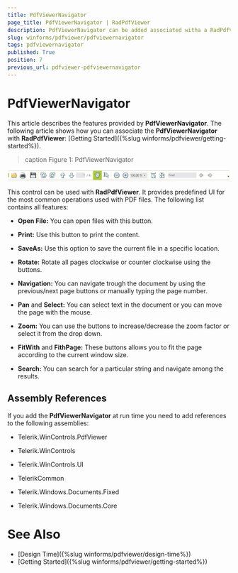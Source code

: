 ```yaml
---
title: PdfViewerNavigator
page_title: PdfViewerNavigator | RadPdfViewer
description: PdfViewerNavigator can be added associated witha a RadPdfViewer control to provide a predefined UI for the most common end user operations. 
slug: winforms/pdfviewer/pdfviewernavigator
tags: pdfviewernavigator
published: True
position: 7
previous_url: pdfviewer-pdfviewernavigator
---
```


# PdfViewerNavigator

This article describes the features provided by __PdfViewerNavigator__. The following article shows how you can associate the __PdfViewerNavigator__ with __RadPdfViewer__: [Getting Started]({%slug winforms/pdfviewer/getting-started%}).
      
>caption Figure 1: PdfViewerNavigator

![pdfviewer-pdfviewernavigator 001](images/pdfviewer-pdfviewernavigator001.png)

This control can be used with __RadPdfViewer__. It provides predefined UI for the most common operations used with PDF files. The following list contains all features:

* __Open File:__ You can open files with this button.

* __Print:__ Use this button to print the content.

* __SaveAs:__ Use this option to save the current file in a specific location.

* __Rotate:__ Rotate all pages clockwise or counter clockwise using the buttons.

* __Navigation:__ You can navigate trough the document by using the previous/next page buttons or manually typing the page number.

* __Pan__ and __Select:__ You can select text in the document or you can move the page with the mouse.

* __Zoom:__ You can use the buttons to increase/decrease the zoom factor or select it from the drop down.

* __FitWith__ and __FithPage:__ These buttons allows you to fit the page according to the current window size.

* __Search:__ You can search for a particular string and navigate among the results.


## Assembly References

If you add the __PdfViewerNavigator__ at run time you need to add references to the following assemblies:

* Telerik.WinControls.PdfViewer

* Telerik.WinControls

* Telerik.WinControls.UI

* TelerikCommon

* Telerik.Windows.Documents.Fixed

* Telerik.Windows.Documents.Core

# See Also

* [Design Time]({%slug winforms/pdfviewer/design-time%})
* [Getting Started]({%slug winforms/pdfviewer/getting-started%})
